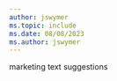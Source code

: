 ```yaml
---
author: jswymer
ms.topic: include
ms.date: 08/08/2023
ms.author: jswymer
---
```

marketing text suggestions